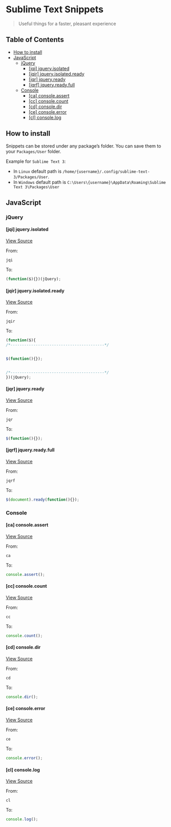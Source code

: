 # Sublime Text Snippets

> Useful things for a faster, pleasant experience

<!-- START doctoc generated TOC please keep comment here to allow auto update -->
<!-- DON'T EDIT THIS SECTION, INSTEAD RE-RUN doctoc TO UPDATE -->
## Table of Contents

- [How to install](#how-to-install)
- [JavaScript](#javascript)
  - [jQuery](#jquery)
    - [[jqi] jquery.isolated](#jqi-jqueryisolated)
    - [[jqir] jquery.isolated.ready](#jqir-jqueryisolatedready)
    - [[jqr] jquery.ready](#jqr-jqueryready)
    - [[jqrf] jquery.ready.full](#jqrf-jqueryreadyfull)
  - [Console](#console)
    - [[ca] console.assert](#ca-consoleassert)
    - [[cc] console.count](#cc-consolecount)
    - [[cd] console.dir](#cd-consoledir)
    - [[ce] console.error](#ce-consoleerror)
    - [[cl] console.log](#cl-consolelog)

<!-- END doctoc generated TOC please keep comment here to allow auto update -->

## How to install

Snippets can be stored under any package’s folder.
You can save them to your `Packages/User` folder.

Example for `Sublime Text 3`:
- In `Linux` default path is `/home/{username}/.config/sublime-text-3/Packages/User`.
- In `Windows` default path is `C:\Users\{username}\AppData\Roaming\Sublime Text 3\Packages\User`


## JavaScript

### jQuery

#### [jqi] jquery.isolated

[View Source](snippets/JavaScript/jQuery/jquery.isolated.sublime-snippet)

From:

```
jqi
```

To:

```javascript
(function($){})(jQuery);
```

#### [jqir] jquery.isolated.ready

[View Source](snippets/JavaScript/jQuery/jquery.isolated.ready.sublime-snippet)

From:

```
jqir
```

To:

```javascript
(function($){
/*-----------------------------------------*/


$(function(){});


/*-----------------------------------------*/
})(jQuery);
```

#### [jqr] jquery.ready

[View Source](snippets/JavaScript/jQuery/jquery.ready.sublime-snippet)

From:

```
jqr
```

To:

```javascript
$(function(){});
```

#### [jqrf] jquery.ready.full

[View Source](snippets/JavaScript/jQuery/jquery.ready.full.sublime-snippet)

From:

```
jqrf
```

To:

```javascript
$(document).ready(function(){});
```

### Console

#### [ca] console.assert

[View Source](snippets/JavaScript/console/console.assert.sublime-snippet)

From:

```
ca
```

To:

```javascript
console.assert();
```

#### [cc] console.count

[View Source](snippets/JavaScript/console/console.count.sublime-snippet)

From:

```
cc
```

To:

```javascript
console.count();
```

#### [cd] console.dir

[View Source](snippets/JavaScript/console/console.dir.sublime-snippet)

From:

```
cd
```

To:

```javascript
console.dir();
```

#### [ce] console.error

[View Source](snippets/JavaScript/console/console.error.sublime-snippet)

From:

```
ce
```

To:

```javascript
console.error();
```

#### [cl] console.log

[View Source](snippets/JavaScript/console/console.log.sublime-snippet)

From:

```
cl
```

To:

```javascript
console.log();
```